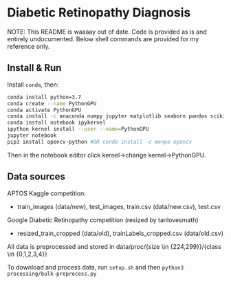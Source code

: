 
# Diabetic Retinopathy Diagnosis

NOTE: This README is waaaay out of date. Code is provided as is and entirely undocumented. Below shell commands are provided for my reference only.

## Install & Run
Install `conda`, then:

```sh
conda install python=3.7
conda create --name PythonGPU
conda activate PythonGPU
conda install -c anaconda numpy jupyter matplotlib seaborn pandas scikit-learn tensorflow-gpu cuda-toolkit=9.0
conda install notebook ipykernel
ipython kernel install --user --name=PythonGPU
jupyter notebook
pip3 install opencv-python #OR conda install -c menpo opencv
```

Then in the notebook editor click kernel->change kernel->PythonGPU.

## Data sources

APTOS Kaggle competition:

 - train_images (data/new), test_images, train.csv (data/new.csv), test.csv

Google Diabetic Retinopathy competition (resized by tanlovesmath)

 - resized_train_cropped (data/old), trainLabels_cropped.csv (data/old.csv)

All data is preprocessed and stored in data/proc/{size \\in {224,299}}/{class \\in {0,1,2,3,4}}

To download and process data, run `setup.sh` and then `python3 processing/bulk-preprocess.py`
